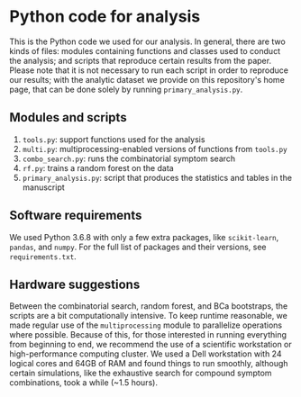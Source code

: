 # Python code for analysis
This is the Python code we used for our analysis. In general, there are two kinds of files: modules containing functions and classes used to conduct the analysis; and scripts that reproduce certain results from the paper. Please note that it is not necessary to run each script in order to reproduce our results; with the analytic dataset we provide on this repository's home page, that can be done solely by running `primary_analysis.py`. 

## Modules and scripts
  1. `tools.py`: support functions used for the analysis
  2. `multi.py`: multiprocessing-enabled versions of functions from `tools.py`
  3. `combo_search.py`: runs the combinatorial symptom search
  4. `rf.py`: trains a random forest on the data
  5. `primary_analysis.py`: script that produces the statistics and tables in the manuscript

## Software requirements
We used Python 3.6.8 with only a few extra packages, like `scikit-learn`, `pandas`, and `numpy`. For the full list of packages and their versions, see `requirements.txt`.

## Hardware suggestions
Between the combinatorial search, random forest, and BCa bootstraps, the scripts are a bit computationally intensive. To keep runtime reasonable, we made regular use of the `multiprocessing` module to parallelize operations where possible. Because of this, for those interested in running everything from beginning to end, we recommend the use of a scientific workstation or high-performance computing cluster. We used a Dell workstation with 24 logical cores and 64GB of RAM and found things to run smoothly, although certain simulations, like the exhaustive search for compound symptom combinations, took a while (~1.5 hours). 
